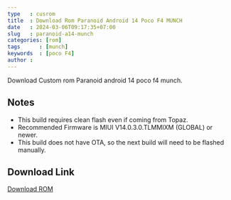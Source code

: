 ```yaml
---
type   : cusrom
title  : Download Rom Paranoid Android 14 Poco F4 MUNCH
date   : 2024-03-06T09:17:35+07:00
slug   : paranoid-a14-munch
categories: [rom]
tags      : [munch]
keywords  : [poco F4]
author :
---
```


Download Custom rom Paranoid android 14 poco f4 munch.


## Notes
- This build requires clean flash even if coming from Topaz.
- Recommended Firmware is MIUI V14.0.3.0.TLMMIXM (GLOBAL) or newer.
- This build does not have OTA, so the next build will need to be flashed manually.


## Download Link
[Download ROM](https://paranoidandroid.co/munch/uvite-beta-2)

